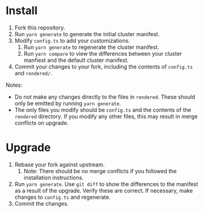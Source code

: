 # Install

1. Fork this repository.
1. Run `yarn generate` to generate the initial cluster manifest.
1. Modify `config.ts` to add your customizations.
   1. Run `yarn generate` to regenerate the cluster manifest.
   1. Run `yarn compare` to view the differences between your cluster manfiest and the default cluster manifest.
1. Commit your changes to your fork, including the contents of `config.ts` and `rendered/`.

Notes:
* Do not make any changes directly to the files in `rendered`. These should only be emitted by
  running `yarn generate`.
* The only files you modify should be `config.ts` and the contents of the `rendered`
  directory. If you modify any other files, this may result in merge conflicts on upgrade.

# Upgrade

1. Rebase your fork against upstream.
   1. Note: There should be no merge conflicts if you followed the installation instructions.
1. Run `yarn generate`. Use `git diff` to show the differences to the manifest as a result of the
   upgrade. Verify these are correct. If necessary, make changes to `config.ts` and regenerate.
1. Commit the changes.
